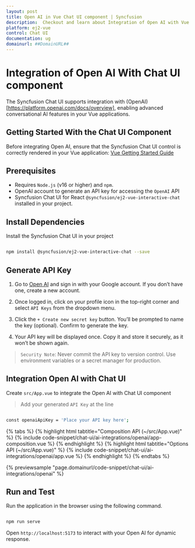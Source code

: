 ```yaml
---
layout: post
title: Open AI in Vue Chat UI component | Syncfusion
description:  Checkout and learn about Integration of Open AI with Vue Chat UI component of Syncfusion Essential JS 2 and more details.
platform: ej2-vue
control: Chat UI
documentation: ug
domainurl: ##DomainURL##
---
```


# Integration of Open AI With Chat UI component 

The Syncfusion Chat UI supports integration with (OpenAI)[https://platform.openai.com/docs/overview], enabling advanced conversational AI features in your Vue applications.

## Getting Started With the Chat UI Component

Before integrating Open AI, ensure that the Syncfusion Chat UI control is correctly rendered in your Vue application:
[ Vue Getting Started Guide](../getting-started)

## Prerequisites

* Requires `Node.js` (v16 or higher) and `npm`.
* OpenAI account to generate an API key for accessing the `OpenAI` API
* Syncfusion Chat UI for React `@syncfusion/ej2-vue-interactive-chat` installed in your project.

## Install Dependencies

Install the Syncfusion Chat UI in your project

```bash 

npm install @syncfusion/ej2-vue-interactive-chat --save

```

## Generate API Key

1. Go to [Open AI](https://platform.openai.com/docs/overview) and sign in with your Google account. If you don’t have one, create a new account. 

2. Once logged in, click on your profile icon in the top-right corner and select `API Keys` from the dropdown menu.  

3. Click the `+ Create new secret key` button. You’ll be prompted to name the key (optional). Confirm to generate the key.

4. Your API key will be displayed once. Copy it and store it securely, as it won’t be shown again.

> `Security Note`: Never commit the API key to version control. Use environment variables or a secret manager for production.

##  Integration Open AI with Chat UI

Create `src/App.vue` to integrate the Open AI with Chat UI component

> Add your generated `API Key` at the line 

```bash

const openaiApiKey = 'Place your API key here';  

```

{% tabs %}
{% highlight html tabtitle="Composition API (~/src/App.vue)" %}
{% include code-snippet/chat-ui/ai-integrations/openai/app-composition.vue %}
{% endhighlight %}
{% highlight html tabtitle="Options API (~/src/App.vue)" %}
{% include code-snippet/chat-ui/ai-integrations/openai/app.vue %}
{% endhighlight %}
{% endtabs %}
  
{% previewsample "page.domainurl/code-snippet/chat-ui/ai-integrations/openai" %}

## Run and Test 

Run the application in the browser using the following command.

```bash

npm run serve

```

Open `http://localhost:5173` to interact with your Open AI for dynamic response.